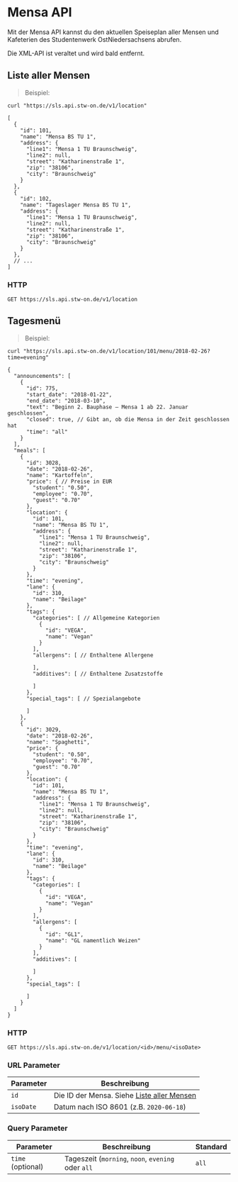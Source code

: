 # Mensa API

Mit der Mensa API kannst du den aktuellen Speiseplan aller Mensen und Kafeterien des Studentenwerk OstNiedersachsens abrufen.

<aside class="warning">
  Die XML-API ist veraltet und wird bald entfernt.
</aside>

## Liste aller Mensen

> Beispiel:

```shell
curl "https://sls.api.stw-on.de/v1/location"
```

```json-doc
[
  {
    "id": 101,
    "name": "Mensa BS TU 1",
    "address": {
      "line1": "Mensa 1 TU Braunschweig",
      "line2": null,
      "street": "Katharinenstraße 1",
      "zip": "38106",
      "city": "Braunschweig"
    }
  },
  {
    "id": 102,
    "name": "Tageslager Mensa BS TU 1",
    "address": {
      "line1": "Mensa 1 TU Braunschweig",
      "line2": null,
      "street": "Katharinenstraße 1",
      "zip": "38106",
      "city": "Braunschweig"
    }
  },
  // ...
]
```

### HTTP

`GET https://sls.api.stw-on.de/v1/location`


## Tagesmenü

> Beispiel:

```shell
curl "https://sls.api.stw-on.de/v1/location/101/menu/2018-02-26?time=evening"
```

```json-doc
{
  "announcements": [
    {
      "id": 775,
      "start_date": "2018-01-22",
      "end_date": "2018-03-10",
      "text": "Beginn 2. Bauphase – Mensa 1 ab 22. Januar geschlossen",
      "closed": true, // Gibt an, ob die Mensa in der Zeit geschlossen hat
      "time": "all"
    }
  ],
  "meals": [
    {
      "id": 3028,
      "date": "2018-02-26",
      "name": "Kartoffeln",
      "price": { // Preise in EUR
        "student": "0.50",
        "employee": "0.70",
        "guest": "0.70"
      },
      "location": {
        "id": 101,
        "name": "Mensa BS TU 1",
        "address": {
          "line1": "Mensa 1 TU Braunschweig",
          "line2": null,
          "street": "Katharinenstraße 1",
          "zip": "38106",
          "city": "Braunschweig"
        }
      },
      "time": "evening",
      "lane": {
        "id": 310,
        "name": "Beilage"
      },
      "tags": {
        "categories": [ // Allgemeine Kategorien
          {
            "id": "VEGA",
            "name": "Vegan"
          }
        ],
        "allergens": [ // Enthaltene Allergene
          
        ],
        "additives": [ // Enthaltene Zusatzstoffe
          
        ]
      },
      "special_tags": [ // Spezialangebote
        
      ]
    },
    {
      "id": 3029,
      "date": "2018-02-26",
      "name": "Spaghetti",
      "price": {
        "student": "0.50",
        "employee": "0.70",
        "guest": "0.70"
      },
      "location": {
        "id": 101,
        "name": "Mensa BS TU 1",
        "address": {
          "line1": "Mensa 1 TU Braunschweig",
          "line2": null,
          "street": "Katharinenstraße 1",
          "zip": "38106",
          "city": "Braunschweig"
        }
      },
      "time": "evening",
      "lane": {
        "id": 310,
        "name": "Beilage"
      },
      "tags": {
        "categories": [
          {
            "id": "VEGA",
            "name": "Vegan"
          }
        ],
        "allergens": [
          {
            "id": "GL1",
            "name": "GL namentlich Weizen"
          }
        ],
        "additives": [
          
        ]
      },
      "special_tags": [
        
      ]
    }
  ]
}
```

### HTTP

`GET https://sls.api.stw-on.de/v1/location/<id>/menu/<isoDate>`

### URL Parameter

Parameter | Beschreibung
----------| -----------------------------------------------------------------
`id`      | Die ID der Mensa. Siehe [Liste aller Mensen](#liste-aller-mensen)
`isoDate` | Datum nach ISO 8601 (z.B. `2020-06-18`)

### Query Parameter

Parameter         | Beschreibung                                       | Standard
----------------- | -------------------------------------------------- | ---------
`time` (optional) | Tageszeit (`morning`, `noon`, `evening` oder `all` | `all`
